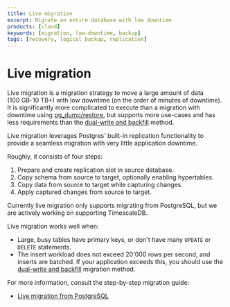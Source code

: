 ```yaml
---
title: Live migration
excerpt: Migrate an entire database with low downtime
products: [cloud]
keywords: [migration, low-downtime, backup]
tags: [recovery, logical backup, replication]
---
```


# Live migration

Live migration is a migration strategy to move a large amount of data
(100&nbsp;GB-10&nbsp;TB+) with low downtime (on the order of minutes of
downtime). It is significantly more complicated to execute than a migration
with downtime using [pg_dump/restore][pg-dump-and-restore], but supports more
use-cases and has less requirements than the [dual-write and backfill] method.

<SourceTargetNote />

Live migration leverages Postgres' built-in replication functionality to
provide a seamless migration with very little application downtime.

Roughly, it consists of four steps:

1. Prepare and create replication slot in source database.
2. Copy schema from source to target, optionally enabling hypertables.
3. Copy data from source to target while capturing changes.
4. Apply captured changes from source to target.

Currently live migration only supports migrating from PostgreSQL, but we are
actively working on supporting TimescaleDB.

Live migration works well when:
- Large, busy tables have primary keys, or don't have many `UPDATE` or
  `DELETE` statements.
- The insert workload does not exceed 20'000 rows per second, and
  inserts are batched. If your application exceeds this, you should use
  the [dual-write and backfill] migration method.

For more information, consult the step-by-step migration guide:

- [Live migration from PostgreSQL][from-postgres]

[from-postgres]: /migrate/:currentVersion:/live-migration/live-migration-from-postgres/
[pg-dump-and-restore]: /migrate/:currentVersion:/pg-dump-and-restore/
[dual-write and backfill]: /migrate/:currentVersion:/dual-write-and-backfill/